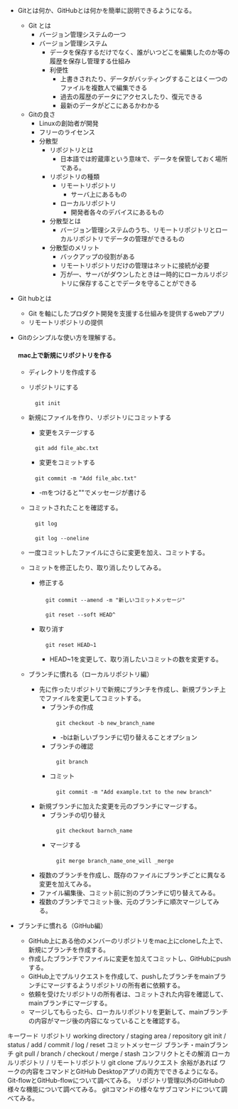 * Gitとは何か、GitHubとは何かを簡単に説明できるようになる。
    * Git とは
        * バージョン管理システムの一つ
        * バージョン管理システム
            * データを保存するだけでなく、誰がいつどこを編集したのか等の履歴を保存し管理する仕組み
            * 利便性
                * 上書きされたり、データがバッティングすることはく一つのファイルを複数人で編集できる
                * 過去の履歴のデータにアクセスしたり、復元できる
                * 最新のデータがどこにあるかわかる
    * Gitの良さ
        * Linuxの創始者が開発
        * フリーのライセンス
        * 分散型
            * リポジトリとは
                * 日本語では貯蔵庫という意味で、データを保管しておく場所である。
            * リポジトリの種類
                * リモートリポジトリ
                    * サーバ上にあるもの
                * ローカルリポジトリ
                    * 開発者各々のデバイスにあるもの
            * 分散型とは
                * バージョン管理システムのうち、リモートリポジトリとローカルリポジトリでデータの管理ができるもの
            * 分散型のメリット
                * バックアップの役割がある
                * リモートリポジトリだけの管理はネットに接続が必要
                * 万が一、サーバがダウンしたときは一時的にローカルリポジトリに保存することでデータを守ることができる
* Git hubとは
    * Git を軸にしたプロダクト開発を支援する仕組みを提供するwebアプリ
    * リモートリポジトリの提供

* Gitのシンプルな使い方を理解する。
    #### mac上で新規にリポジトリを作る
    * ディレクトリを作成する
    * リポジトリにする
        ####
            git init
    * 新規にファイルを作り、リポジトリにコミットする
        * 変更をステージする
        #### 
            git add file_abc.txt
        * 変更をコミットする
        #### 
            git commit -m "Add file_abc.txt"
        * -mをつけると""でメッセージが書ける
    * コミットされたことを確認する。
        ####
            git log
        ####
            git log --oneline

    * 一度コミットしたファイルにさらに変更を加え、コミットする。
    * コミットを修正したり、取り消したりしてみる。
        * 修正する
            #### 
                git commit --amend -m "新しいコミットメッセージ"
            #### 
                git reset --soft HEAD^
        * 取り消す
            #### 
                git reset HEAD~1
            * HEAD~1を変更して、取り消したいコミットの数を変更する。 

    * ブランチに慣れる（ローカルリポジトリ編）
        * 先に作ったリポジトリで新規にブランチを作成し、新規ブランチ上でファイルを変更してコミットする。
            * ブランチの作成
                ####
                    git checkout -b new_branch_name
                * -bは新しいブランチに切り替えることオプション
            * ブランチの確認
                ####
                    git branch
            
            * コミット
                #### 
                    git commit -m "Add example.txt to the new branch"
        * 新規ブランチに加えた変更を元のブランチにマージする。
            * ブランチの切り替え
                ####
                    git checkout barnch_name
            * マージする
                ####
                    git merge branch_name_one_will _merge

        * 複数のブランチを作成し、既存のファイルにブランチごとに異なる変更を加えてみる。
        * ファイル編集後、コミット前に別のブランチに切り替えてみる。
        * 複数のブランチでコミット後、元のブランチに順次マージしてみる。
* ブランチに慣れる（GitHub編）
    * GitHub上にある他のメンバーのリポジトリをmac上にcloneした上で、新規にブランチを作成する。
    * 作成したブランチでファイルに変更を加えてコミットし、GitHubにpushする。
    * GitHub上でプルリクエストを作成して、pushしたブランチをmainブランチにマージするようリポジトリの所有者に依頼する。
    * 依頼を受けたリポジトリの所有者は、コミットされた内容を確認して、mainブランチにマージする。
    * マージしてもらったら、ローカルリポジトリを更新して、mainブランチの内容がマージ後の内容になっていることを確認する。


キーワード
リポジトリ
working directory / staging area / repository
git init / status / add / commit / log / reset
コミットメッセージ
ブランチ・mainブランチ
git pull / branch / checkout / merge / stash
コンフリクトとその解消
ローカルリポジトリ / リモートリポジトリ
git clone
プルリクエスト
余裕があれば
ワークの内容をコマンドとGitHub Desktopアプリの両方でできるようになる。
Git-flowとGitHub-flowについて調べてみる。
リポジトリ管理以外のGitHubの様々な機能について調べてみる。
gitコマンドの様々なサブコマンドについて調べてみる。
